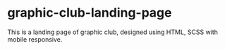# graphic-club-landing-page
This is a landing page of graphic club, designed using HTML, SCSS with mobile responsive.
